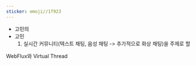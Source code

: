 ```yaml
---
sticker: emoji//1f923
---
```

- 고민의 
- 고민
    1. 실시간 커뮤니티(텍스트 채팅, 음성 채팅 -> 추가적으로 화상 채팅)을 주제로 할


WebFlux와 Virtual Thread